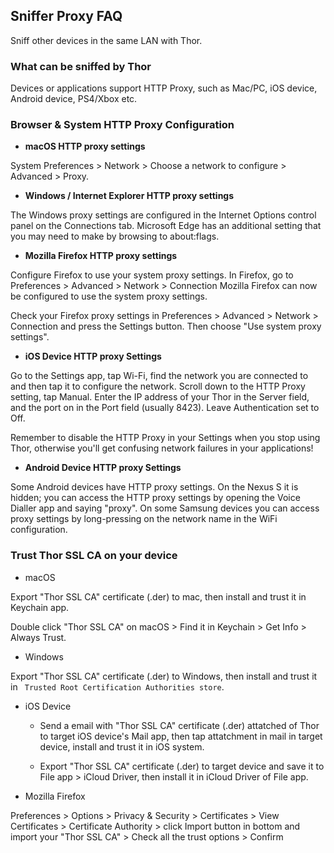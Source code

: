 ## Sniffer Proxy FAQ

Sniff other devices in the same LAN with Thor.


### What can be sniffed by Thor

Devices or applications support HTTP Proxy, such as Mac/PC, iOS device, Android device, PS4/Xbox etc.


### Browser & System HTTP Proxy Configuration

* **macOS HTTP proxy settings**

System Preferences > Network > Choose a network to configure > Advanced > Proxy.


* **Windows / Internet Explorer HTTP proxy settings**

The Windows proxy settings are configured in the Internet Options control panel on the Connections tab.
Microsoft Edge has an additional setting that you may need to make by browsing to about:flags.


* **Mozilla Firefox HTTP proxy settings**

Configure Firefox to use your system proxy settings. In Firefox, go to Preferences > Advanced > Network > Connection Mozilla Firefox can now be configured to use the system proxy settings.

Check your Firefox proxy settings in Preferences > Advanced > Network > Connection and press the Settings button. Then choose "Use system proxy settings".


* **iOS Device HTTP proxy Settings**

Go to the Settings app, tap Wi-Fi, find the network you are connected to and then tap it to configure the network. Scroll down to the HTTP Proxy setting, tap Manual. Enter the IP address of your Thor in the Server field, and the port on in the Port field (usually 8423). Leave Authentication set to Off.

Remember to disable the HTTP Proxy in your Settings when you stop using Thor, otherwise you'll get confusing network failures in your applications!


* **Android Device HTTP proxy Settings**

Some Android devices have HTTP proxy settings. On the Nexus S it is hidden; you can access the HTTP proxy settings by opening the Voice Dialler app and saying "proxy". On some Samsung devices you can access proxy settings by long-pressing on the network name in the WiFi configuration.


### Trust Thor SSL CA on your device

* macOS

Export "Thor SSL CA" certificate (.der) to mac, then install and trust it in Keychain app.

Double click "Thor SSL CA" on macOS > Find it in Keychain > Get Info > Always Trust.


* Windows

Export "Thor SSL CA" certificate (.der) to Windows, then install and trust it in ` Trusted Root Certification Authorities store`.


* iOS Device

	* Send a email with "Thor SSL CA" certificate (.der) attatched of Thor to target iOS device's Mail app, then tap attatchment in mail in target device, install and trust it in iOS system.

	* Export "Thor SSL CA" certificate (.der) to target device and save it to File app > iCloud Driver, then install it in iCloud Driver of File app.


<!-- * Android Device -->

* Mozilla Firefox

Preferences > Options > Privacy & Security > Certificates > View Certificates > Certificate Authority > click Import button in bottom and import your "Thor SSL CA" > Check all the trust options > Confirm

